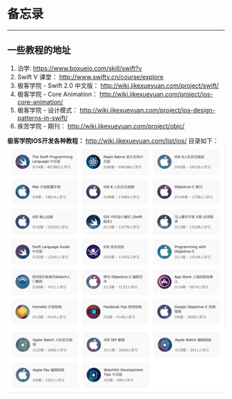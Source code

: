 # 备忘录
***
## 一些教程的地址
1. 泊学: https://www.boxueio.com/skill/swift?v
2. Swift V 课堂： http://www.swiftv.cn/course/explore
3. 极客学院 - Swift 2.0 中文版： http://wiki.jikexueyuan.com/project/swift/
4. 极客学院 - Core Animation： http://wiki.jikexueyuan.com/project/ios-core-animation/
5. 极客学院 - 设计模式： http://wiki.jikexueyuan.com/project/ios-design-patterns-in-swift/
6. 疾苦学院 - 期刊： http://wiki.jikexueyuan.com/project/objc/

**极客学院IOS开发各种教程：** http://wiki.jikexueyuan.com/list/ios/
目录如下：
![](Markdown_Image/QQ20160729-0@2x.png)
![](Markdown_Image/QQ20160729-1@2x.png)


